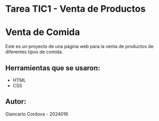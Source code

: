 # Tarea TIC1 - Venta de Productos
# Venta de Comida 

Este es un proyecto de una página web para la venta de productos de  diferentes tipos de comida.

## Herramientas que se usaron:
- HTML
- CSS

## Autor:
Giancarlo Cordova - 2024016
